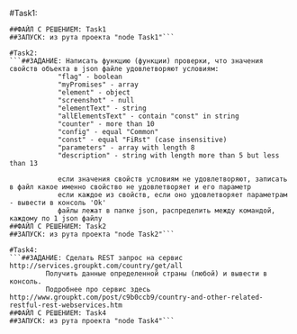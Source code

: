 #Task1:
```##ЗАДАНИЕ: Написать функцию (функции), которая читает файл и выводит в консоль строчку, состоящую из четных строк файла.
##ФАЙЛ С РЕШЕНИЕМ: Task1
##ЗАПУСК: из рута проекта "node Task1"```

#Task2:
```##ЗАДАНИЕ: Написать функцию (функции) проверки, что значения свойств объекта в json файле удовлетворяют условиям:
         	"flag" - boolean
         	"myPromises" - array
         	"element" - object
         	"screenshot" - null
         	"elementText" - string
         	"allElementsText" - contain "const" in string
         	"counter" - more than 10
         	"config" - equal "Common"
         	"const" - equal "FiRst" (case insensitive)
         	"parameters" - array with length 8
         	"description" - string with length more than 5 but less than 13

         	если значения свойств условиям не удовлетворяют, записать в файл какое именно свойство не удовлетворяет и его параметр
         	если каждое из свойств, если оно удовлетворяет параметрам - вывести в консоль 'Ok'
         	файлы лежат в папке json, распределить между командой, каждому по 1 json файлу
##ФАЙЛ С РЕШЕНИЕМ: Task2
##ЗАПУСК: из рута проекта "node Task2"```

#Task4:
```##ЗАДАНИЕ: Сделать REST запрос на сервис http://services.groupkt.com/country/get/all
         Получить данные определенной страны (любой) и вывести в консоль.
         Подробнее про сервис здесь http://www.groupkt.com/post/c9b0ccb9/country-and-other-related-restful-rest-webservices.htm
##ФАЙЛ С РЕШЕНИЕМ: Task4
##ЗАПУСК: из рута проекта "node Task4"```
